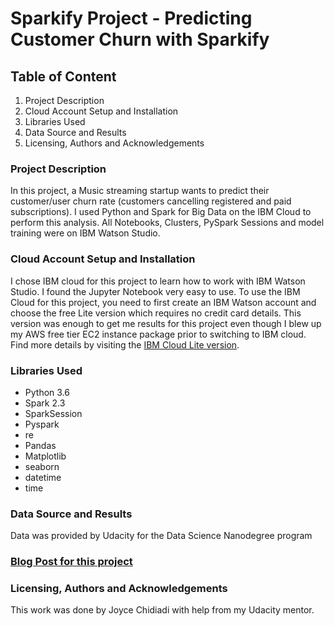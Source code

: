 # Sparkify Project - Predicting Customer Churn with Sparkify

## Table of Content
1. Project Description
2. Cloud Account Setup and Installation
3. Libraries Used
4. Data Source and Results
5. Licensing, Authors and Acknowledgements

### Project Description
In this project, a Music streaming startup wants to predict their customer/user churn rate (customers cancelling registered and paid subscriptions). I used Python and Spark for Big Data on the IBM Cloud to perform this analysis. All Notebooks, Clusters, PySpark Sessions and model training were on IBM Watson Studio.

### Cloud Account Setup and Installation
I chose IBM cloud for this project to learn how to work with IBM Watson Studio. I found the Jupyter Notebook very easy to use. To use the IBM Cloud for this project, you need to first create an IBM Watson account and choose the free Lite version which requires no credit card details. This version was enough to get me results for this project even though I blew up my AWS free tier EC2 instance package prior to switching to IBM cloud.
Find more details by visiting the [IBM Cloud Lite version](https://cloud.ibm.com/docs/account?topic=account-accounts#lite-account-features).
### Libraries Used
* Python 3.6
* Spark 2.3
* SparkSession
* Pyspark
* re
* Pandas
* Matplotlib
* seaborn
* datetime
* time


### Data Source and Results
Data was provided by Udacity for the Data Science Nanodegree program

### [Blog Post for this project](https://medium.com/@jcchidiadi/predicting-customer-churn-using-pyspark-on-ibm-cloud-ec2d2c3e2320 "Predicting Customer Churn Using PySpark on IBM Cloud")

### Licensing, Authors and Acknowledgements
This work was done by Joyce Chidiadi with help from my Udacity mentor.
